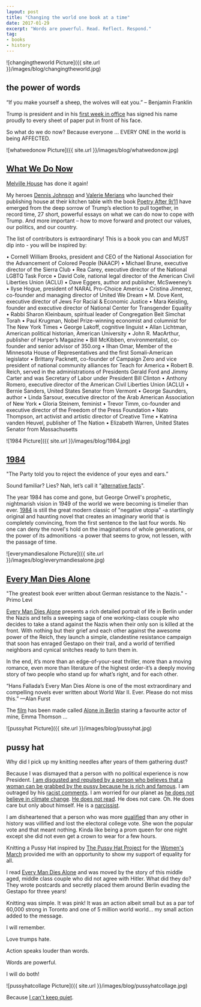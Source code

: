 ```yaml
---
layout: post
title: "Changing the world one book at a time"
date: 2017-01-29  
excerpt: "Words are powerful. Read. Reflect. Respond."
tag:
- books
- history
---
```

![changingtheworld Picture]({{ site.url }}/images/blog/changingtheworld.jpg)

## the power of words

“If you make yourself a sheep, the wolves will eat you.” – Benjamin Franklin

Trump is  president and in his [first week in office](https://www.thestar.com/news/world/2017/01/29/12-lessons-from-president-donald-trumps-hectic-consequential-first-week.html) has signed his name proudly to every sheet of paper put in front of his face.

So what do we do now? Because everyone ... EVERY ONE in the world is being AFFECTED.

![whatwedonow Picture]({{ site.url }}/images/blog/whatwedonow.jpg)

## [What We Do Now](https://www.mhpbooks.com/books/what-we-do-now-2/)

[Melville House](https://www.mhpbooks.com/) has done it again!

My heroes [Dennis Johnson](https://www.mhpbooks.com/author/dennis-johnson/) and [Valerie Merians](https://www.mhpbooks.com/author/valerie-merians/page/2/) who launched their publishing house at their kitchen table with the book [Poetry After 9/11](https://www.mhpbooks.com/books/poetry-after-911/) have emerged from the deep sorrow of Trump’s election to pull together, in record time, 27 short, powerful essays on what we can do now to cope with Trump. And more important – how to move forward and protect our values, our politics, and our country.

The list of contributors is extraordinary! This is a book you can and MUST dip into - you will be inspired by:

•	Cornell William Brooks, president and CEO of the National Association for the Advancement of Colored People (NAACP)
•	Michael Brune, executive director of the Sierra Club
•	Rea Carey, executive director of the National LGBTQ Task Force
•	David Cole, national legal director of the American Civil Liberties Union (ACLU)
•	Dave Eggers, author and publisher, McSweeney’s
•	Ilyse Hogue, president of NARAL Pro-Choice America
•	Cristina Jimenez, co-founder and managing director of United We Dream
•	M. Dove Kent, executive director of Jews For Racial & Economic Justice
•	Mara Keisling, founder and executive director of National Center for Transgender Equality
•	Rabbi Sharon Kleinbaum, spiritual leader of Congregation Beit Simchat Torah
•	Paul Krugman, Nobel Prize-winning economist and columnist for The New York Times
•	George Lakoff, cognitive linguist
•	Allan Lichtman, American political historian, American University
•	John R. MacArthur, publisher of Harper’s Magazine
•	Bill McKibben, environmentalist, co-founder and senior advisor of 350.org
•	Ilhan Omar, Member of the Minnesota House of Representatives and the first Somali-American legislator
•	Brittany Packnett, co-founder of Campaign Zero and vice president of national community alliances for Teach for America
•	Robert B. Reich, served in the administrations of Presidents Gerald Ford and Jimmy Carter and was Secretary of Labor under President Bill Clinton
•	Anthony Romero, executive director of the American Civil Liberties Union (ACLU)
•	Bernie Sanders, United States Senator from Vermont
•	George Saunders, author
•	Linda Sarsour, executive director of the Arab American Association of New York
•	Gloria Steinem, feminist
•	Trevor Timm, co-founder and executive director of the Freedom of the Press Foundation
•	Nato Thompson, art activist and artistic director of Creative Time
•	Katrina vanden Heuvel, publisher of The Nation
•	Elizabeth Warren, United States Senator from Massachusetts

![1984 Picture]({{ site.url }}/images/blog/1984.jpg)

## [1984](https://www.goodreads.com/book/show/5470.1984)

"The Party told you to reject the evidence of your eyes and ears.”

Sound familiar? Lies? Nah, let’s call it “[alternative facts](https://en.wikipedia.org/wiki/Alternative_facts)".

The year 1984 has come and gone, but George Orwell's prophetic, nightmarish vision in 1949 of the world we were becoming is timelier than ever. [1984](http://penguinrandomhouse.ca/books/388857/penguin-classics-nineteen-eighty-four#9780141393049) is still the great modern classic of "negative utopia" -a startlingly original and haunting novel that creates an imaginary world that is completely convincing, from the first sentence to the last four words. No one can deny the novel's hold on the imaginations of whole generations, or the power of its admonitions -a power that seems to grow, not lessen, with the passage of time.

![everymandiesalone Picture]({{ site.url }}/images/blog/everymandiesalone.jpg)

## [Every Man Dies Alone](https://www.mhpbooks.com/books/every-man-dies-alone/)

"The greatest book ever written about German resistance to the Nazis." - Primo Levi

[Every Man Dies Alone](https://www.amazon.ca/Every-Man-Dies-Alone-Novel/dp/1935554042) presents a rich detailed portrait of life in Berlin under the Nazis and tells a sweeping saga of one working-class couple who decides to take a stand against the Nazis when their only son is killed at the front. With nothing but their grief and each other against the awesome power of the Reich, they launch a simple, clandestine resistance campaign that soon has enraged Gestapo on their trail, and a world of terrified neighbors and cynical snitches ready to turn them in.

In the end, it’s more than an edge-of-your-seat thriller, more than a moving romance, even more than literature of the highest order-it’s a deeply moving story of two people who stand up for what’s right, and for each other.

“Hans Fallada’s Every Man Dies Alone is one of the most extraordinary and compelling novels ever written about World War II. Ever. Please do not miss this.” —Alan Furst

The [film](http://www.imdb.com/title/tt3026488/) has been made called [Alone in Berlin](http://www.imdb.com/videoplayer/vi4124030489?ref_=tt_pv_vi_aiv_1) staring a favourite actor of mine, Emma Thomson ...

![pussyhat Picture]({{ site.url }}/images/blog/pussyhat.jpg)

## pussy hat

Why did I pick up my knitting needles after years of them gathering dust?

Because I was dismayed that a person with no political experience is now President. [I am disgusted and repulsed by a person who believes that a woman can be grabbed by the pussy because he is rich and famous](https://www.youtube.com/watch?v=8wM248Wo54U). I am outraged by his [racist comments](http://www.ibtimes.com/donald-trump-racist-15-controversial-quotes-president-elect-said-about-blacks-2447531). I am worried for our planet as [he does not believe in climate change](https://www.theguardian.com/environment/2016/dec/15/trump-cabinet-climate-change-deniers). [He does not read](http://twentytwowords.com/twitter-went-nuts-over-an-image-of-this-bookshelf-in-trumps-white-house-library/). He does not care. Oh. He does care but only about himself. He is a [narcissist](http://www.theatlantic.com/magazine/archive/2016/06/the-mind-of-donald-trump/480771/).

I am disheartened that a person who was more [qualified](https://en.wikipedia.org/wiki/Hillary_Clinton) than any other in history was villified and lost the electoral college vote. She won the popular vote and that meant nothing. Kinda like being a prom queen for one night except she did not even get a crown to wear for a few hours.

Knitting a Pussy Hat inspired by [The Pussy Hat Project](https://www.pussyhatproject.com/) for the [Women's March](https://www.womensmarch.com/) provided me with an opportunity to show my support of equality for all.

I read [Every Man Dies Alone](https://www.chapters.indigo.ca/en-ca/books/every-man-dies-alone-a/9781935554042-item.html?ikwid=Every+Man+Dies+Alone&ikwsec=Home&ikwidx=0) and was moved by the story of this middle aged, middle class couple who did not agree with Hitler. What did they do? They wrote postcards and secretly placed them around Berlin evading the Gestapo for three years!

Knitting was simple. It was pink! It was an action albeit small but as a par tof 60,000 strong in Toronto and one of 5 million world world... my small action added to the message.

I will remember.

Love trumps hate.

Action speaks louder than words.

Words are powerful.

I will do both!

![pussyhatcollage Picture]({{ site.url }}/images/blog/pussyhatcollage.jpg)

Because [I can't keep quiet](https://www.youtube.com/watch?v=zLvIw8J8sWE).

